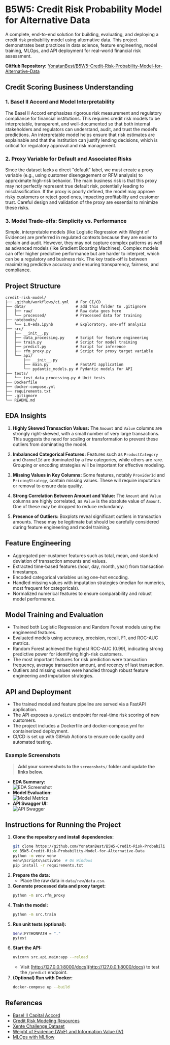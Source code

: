 # B5W5: Credit Risk Probability Model for Alternative Data

A complete, end-to-end solution for building, evaluating, and deploying a credit risk probability model using alternative data. This project demonstrates best practices in data science, feature engineering, model training, MLOps, and API deployment for real-world financial risk assessment.

**GitHub Repository:** [YonatanBest/B5W5-Credit-Risk-Probability-Model-for-Alternative-Data](https://github.com/YonatanBest/B5W5-Credit-Risk-Probability-Model-for-Alternative-Data.git)

## Credit Scoring Business Understanding

### 1. Basel II Accord and Model Interpretability
The Basel II Accord emphasizes rigorous risk measurement and regulatory compliance for financial institutions. This requires credit risk models to be interpretable, transparent, and well-documented so that both internal stakeholders and regulators can understand, audit, and trust the model’s predictions. An interpretable model helps ensure that risk estimates are explainable and that the institution can justify lending decisions, which is critical for regulatory approval and risk management.

### 2. Proxy Variable for Default and Associated Risks
Since the dataset lacks a direct "default" label, we must create a proxy variable (e.g., using customer disengagement or RFM analysis) to approximate high-risk behavior. The main business risk is that this proxy may not perfectly represent true default risk, potentially leading to misclassification. If the proxy is poorly defined, the model may approve risky customers or reject good ones, impacting profitability and customer trust. Careful design and validation of the proxy are essential to minimize these risks.

### 3. Model Trade-offs: Simplicity vs. Performance
Simple, interpretable models (like Logistic Regression with Weight of Evidence) are preferred in regulated contexts because they are easier to explain and audit. However, they may not capture complex patterns as well as advanced models (like Gradient Boosting Machines). Complex models can offer higher predictive performance but are harder to interpret, which can be a regulatory and business risk. The key trade-off is between maximizing predictive accuracy and ensuring transparency, fairness, and compliance.

## Project Structure

```
credit-risk-model/
├── .github/workflows/ci.yml   # For CI/CD
├── data/                      # add this folder to .gitignore
│   ├── raw/                   # Raw data goes here 
│   └── processed/             # Processed data for training
├── notebooks/
│   └── 1.0-eda.ipynb          # Exploratory, one-off analysis
├── src/
│   ├── __init__.py
│   ├── data_processing.py     # Script for feature engineering
│   ├── train.py               # Script for model training
│   ├── predict.py             # Script for inference
│   ├── rfm_proxy.py           # Script for proxy target variable
│   └── api/
│       ├── __init__.py
│       ├── main.py            # FastAPI application
│       └── pydantic_models.py # Pydantic models for API
├── tests/
│   └── test_data_processing.py # Unit tests
├── Dockerfile
├── docker-compose.yml
├── requirements.txt
├── .gitignore
└── README.md
```

## EDA Insights

1. **Highly Skewed Transaction Values:**
   The `Amount` and `Value` columns are strongly right-skewed, with a small number of very large transactions. This suggests the need for scaling or transformation to prevent these outliers from dominating the model.

2. **Imbalanced Categorical Features:**
   Features such as `ProductCategory` and `ChannelId` are dominated by a few categories, while others are rare. Grouping or encoding strategies will be important for effective modeling.

3. **Missing Values in Key Columns:**
   Some features, notably `ProviderId` and `PricingStrategy`, contain missing values. These will require imputation or removal to ensure data quality.

4. **Strong Correlation Between Amount and Value:**
   The `Amount` and `Value` columns are highly correlated, as `Value` is the absolute value of `Amount`. One of these may be dropped to reduce redundancy.

5. **Presence of Outliers:**
   Boxplots reveal significant outliers in transaction amounts. These may be legitimate but should be carefully considered during feature engineering and model training.

## Feature Engineering

- Aggregated per-customer features such as total, mean, and standard deviation of transaction amounts and values.
- Extracted time-based features (hour, day, month, year) from transaction timestamps.
- Encoded categorical variables using one-hot encoding.
- Handled missing values with imputation strategies (median for numerics, most frequent for categoricals).
- Normalized numerical features to ensure comparability and robust model performance.

## Model Training and Evaluation

- Trained both Logistic Regression and Random Forest models using the engineered features.
- Evaluated models using accuracy, precision, recall, F1, and ROC-AUC metrics.
- Random Forest achieved the highest ROC-AUC (0.99), indicating strong predictive power for identifying high-risk customers.
- The most important features for risk prediction were transaction frequency, average transaction amount, and recency of last transaction.
- Outliers and missing values were handled through robust feature engineering and imputation strategies.

## API and Deployment

- The trained model and feature pipeline are served via a FastAPI application.
- The API exposes a `/predict` endpoint for real-time risk scoring of new customers.
- The project includes a Dockerfile and docker-compose.yml for containerized deployment.
- CI/CD is set up with GitHub Actions to ensure code quality and automated testing.

### Example Screenshots

> **Add your screenshots to the `screenshots/` folder and update the links below.**

- **EDA Summary:**  
  ![EDA Screenshot](screenshots/eda.png)
- **Model Evaluation:**  
  ![Model Metrics](screenshots/model_metrics.png)
- **API Swagger UI:**  
  ![API Swagger](screenshots/api_swagger.png)

## Instructions for Running the Project

1. **Clone the repository and install dependencies:**
   ```sh
   git clone https://github.com/YonatanBest/B5W5-Credit-Risk-Probability-Model-for-Alternative-Data.git
   cd B5W5-Credit-Risk-Probability-Model-for-Alternative-Data
   python -m venv venv
   venv\Scripts\activate  # On Windows
   pip install -r requirements.txt
   ```
2. **Prepare the data:**
   - Place the raw data in `data/raw/data.csv`.
3. **Generate processed data and proxy target:**
   ```sh
   python -m src.rfm_proxy
   ```
4. **Train the model:**
   ```sh
   python -m src.train
   ```
5. **Run unit tests (optional):**
   ```sh
   $env:PYTHONPATH = "."
   pytest
   ```
6. **Start the API:**
   ```sh
   uvicorn src.api.main:app --reload
   ```
   - Visit [http://127.0.0.1:8000/docs](http://127.0.0.1:8000/docs) to test the `/predict` endpoint.
7. **(Optional) Run with Docker:**
   ```sh
   docker-compose up --build
   ```

## References

- [Basel II Capital Accord](https://www.hkma.gov.hk/media/eng/doc/key-functions/financial-infrastructure/alternative_credit_scoring.pdf)
- [Credit Risk Modeling Resources](https://towardsdatascience.com/how-to-develop-a-credit-risk-model-and-scorecard-91335fc01f03)
- [Xente Challenge Dataset](https://www.kaggle.com/datasets/atwine/xente-challenge)
- [Weight of Evidence (WoE) and Information Value (IV)](https://pypi.org/project/woe/)
- [MLOps with MLflow](https://mlflow.org/)
